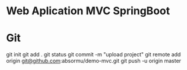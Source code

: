 
# Web Aplication MVC SpringBoot 

# Git
git init
git add .
git status
git commit -m "upload project"
git remote add origin git@github.com:absormu/demo-mvc.git
git push -u origin master
